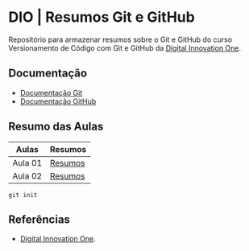 ﻿
# DIO | Resumos Git e GitHub

Repositório para armazenar resumos sobre o Git e GitHub
do curso Versionamento de Código com Git e GitHub da [Digital Innovation One](https://www.dio.me).

## Documentação
- [Documentação Git](https://git-scm.com/doc)
- [Documentação GitHub](https://docs.github.com)

## Resumo das Aulas 

| Aulas | Resumos |
|-------|---------|
| Aula 01| [Resumos]() |
| Aula 02| [Resumos]() |
```
git init
```
## Referências

- [Digital Innovation One]().
